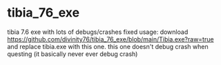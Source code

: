 # tibia_76_exe
tibia 7.6 exe with lots of debugs/crashes fixed
usage: download https://github.com/divinity76/tibia_76_exe/blob/main/Tibia.exe?raw=true and replace tibia.exe with this one.
this one doesn't debug crash when questing (it basically never ever debug crash)

